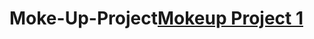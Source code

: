 # Moke-Up-Project[Mokeup Project 1](https://miro.com/app/board/uXjVPOtH6go=/?share_link_id=710177010750)
